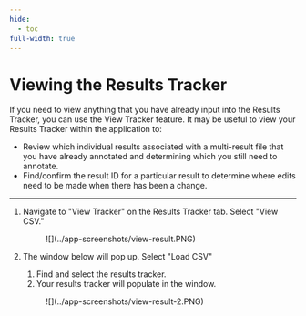 ```yaml
---
hide:
  - toc
full-width: true
---
```


# Viewing the Results Tracker

If you need to view anything that you have already input into the Results Tracker, you can use the View Tracker feature. It may be useful to view your Results Tracker within the application to:

* Review which individual results associated with a multi-result file that you have already annotated and determining which you still need to annotate.
* Find/confirm the result ID for a particular result to determine where edits need to be made when there has been a change.

***

1. Navigate to "View Tracker" on the Results Tracker tab. Select "View CSV."

    <figure markdown>
        ![](../app-screenshots/view-result.PNG)
        <figcaption></figcaption>
    </figure>
    
2. The window below will pop up. Select "Load CSV"

    1. Find and select the results tracker.
    2. Your results tracker will populate in the window.

    <figure markdown>
      ![](../app-screenshots/view-result-2.PNG)
      <figcaption></figcaption>
    </figure>
